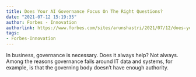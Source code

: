 ```yaml
---
title: Does Your AI Governance Focus On The Right Questions?
date: "2021-07-12 15:19:35"
author: Forbes - Innovation
authorlink: https://www.forbes.com/sites/arunshastri/2021/07/12/does-your-ai-governance-focus-on-the-right-questions/
tags:
- Forbes-Innovation
---
```

In business, governance is necessary. Does it always help? Not always. Among the reasons governance fails around IT data and systems, for example, is that the governing body doesn’t have enough authority.